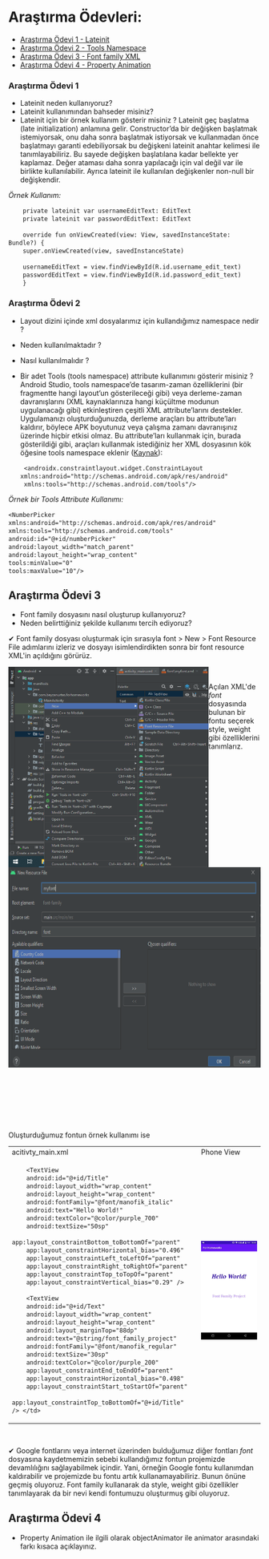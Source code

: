 # Araştırma Ödevleri:

- [Araştırma Ödevi 1 - Lateinit](#1)
- [Araştırma Ödevi 2 - Tools Namespace](#2)
- [Araştırma Ödevi 3 - Font family XML](#3)
- [Araştırma Ödevi 4 - Property Animation](#4)


### <a name="1"></a> Araştırma Ödevi 1

- Lateinit neden kullanıyoruz?
- Lateinit kullanımından bahseder misiniz?
- Lateinit için bir örnek kullanım gösterir misiniz ?
Lateinit geç başlatma (late initialization) anlamına gelir. Constructor’da bir değişken başlatmak istemiyorsak, onu daha sonra başlatmak istiyorsak ve kullanmadan önce başlatmayı garanti edebiliyorsak bu değişkeni lateinit anahtar kelimesi ile tanımlayabiliriz. Bu sayede değişken başlatılana kadar bellekte yer kaplamaz. Değer ataması daha sonra yapılacağı için val değil var ile birlikte kullanılabilir. Ayrıca lateinit ile kullanılan değişkenler non-null bir değişkendir. 

*Örnek Kullanım:*

        private lateinit var usernameEditText: EditText
        private lateinit var passwordEditText: EditText

        override fun onViewCreated(view: View, savedInstanceState: Bundle?) {
        super.onViewCreated(view, savedInstanceState)

        usernameEditText = view.findViewById(R.id.username_edit_text)
        passwordEditText = view.findViewById(R.id.password_edit_text)   
        }
### <a name="2"></a> Araştırma Ödevi 2


- Layout dizini içinde xml dosyalarımız için kullandığımız namespace nedir ?
- Neden kullanılmaktadır ?
- Nasıl kullanılmalıdır ?
- Bir adet Tools (tools namespace) attribute kullanımını gösterir misiniz ? 
Android Studio, tools namespace’de tasarım-zaman özelliklerini (bir fragmentte hangi layout’un gösterileceği gibi) veya derleme-zaman davranışlarını (XML kaynaklarınıza hangi küçültme modunun uygulanacağı gibi) etkinleştiren çeşitli XML attribute’larını destekler. Uygulamanızı oluşturduğunuzda, derleme araçları bu attribute’ları kaldırır, böylece APK boyutunuz veya çalışma zamanı davranışınız üzerinde hiçbir etkisi olmaz. Bu attribute’ları kullanmak için, burada gösterildiği gibi, araçları kullanmak istediğiniz her XML dosyasının kök öğesine tools namespace eklenir ([Kaynak](https://developer.android.com/studio/write/tool-attributes#toolslayout)):
       
       <androidx.constraintlayout.widget.ConstraintLayout xmlns:android="http://schemas.android.com/apk/res/android"
       xmlns:tools="http://schemas.android.com/tools"/>
       
*Örnek bir Tools Attribute Kullanımı:*

    <NumberPicker xmlns:android="http://schemas.android.com/apk/res/android"
    xmlns:tools="http://schemas.android.com/tools"
    android:id="@+id/numberPicker"
    android:layout_width="match_parent"
    android:layout_height="wrap_content"
    tools:minValue="0"
    tools:maxValue="10"/>
    
## <a name="3"></a> Araştırma Ödevi 3

- Font family dosyasını nasıl oluşturup kullanıyoruz?
- Neden belirttiğiniz şekilde kullanımı tercih ediyoruz?

 ✔ Font family dosyası oluşturmak için sırasıyla font > New > Font Resource File adımlarını izleriz ve dosyayı isimlendirdikten sonra bir font resource XML'in açıldığını görürüz. 



<img src="https://github.com/beyzanurtas/UpSchool-Bootcamp-Progress/blob/main/Ara%C5%9Ft%C4%B1rma%20%C3%96devleri/Pictures/font%20resource%20file.png" align="left" width="400" height="400"/>


<img src="https://github.com/beyzanurtas/UpSchool-Bootcamp-Progress/blob/main/Ara%C5%9Ft%C4%B1rma%20%C3%96devleri/Pictures/new%20resource%20file.PNG" align="right" 
     width="570" height="400" />   
     
&nbsp;
&nbsp;

Açılan XML'de *font* dosyasında bulunan bir fontu seçerek style, weight gibi özelliklerini tanımlarız.   

      <?xml version="1.0" encoding="utf-8"?>
      <font-family xmlns:android="http://schemas.android.com/apk/res/android">
        <font
          android:fontStyle="normal"
          android:font="@font/manofik_regular"
          android:fontWeight="400" />
        <font
          android:fontStyle="italic"
          android:font="@font/manofik_italic"
          android:fontWeight="400" />
     </font-family>
     
 
 Oluşturduğumuz fontun örnek kullanımı ise 
 
<table>
<tr>
<td> acitivty_main.xml </td> <td> Phone View </td>
</tr>
<tr>
<td> 
        
        
        <TextView
        android:id="@+id/Title"
        android:layout_width="wrap_content"
        android:layout_height="wrap_content"
        android:fontFamily="@font/manofik_italic"
        android:text="Hello World!"
        android:textColor="@color/purple_700"
        android:textSize="50sp"
        app:layout_constraintBottom_toBottomOf="parent"
        app:layout_constraintHorizontal_bias="0.496"
        app:layout_constraintLeft_toLeftOf="parent"
        app:layout_constraintRight_toRightOf="parent"
        app:layout_constraintTop_toTopOf="parent"
        app:layout_constraintVertical_bias="0.29" />

        <TextView
        android:id="@+id/Text"
        android:layout_width="wrap_content"
        android:layout_height="wrap_content"
        android:layout_marginTop="88dp"
        android:text="@string/font_family_project"
        android:fontFamily="@font/manofik_regular"
        android:textSize="30sp"
        android:textColor="@color/purple_200"
        app:layout_constraintEnd_toEndOf="parent"
        app:layout_constraintHorizontal_bias="0.498"
        app:layout_constraintStart_toStartOf="parent"
        app:layout_constraintTop_toBottomOf="@+id/Title" /> </td>
<td>    
       
<img src="https://github.com/beyzanurtas/UpSchool-Bootcamp-Progress/blob/main/Ara%C5%9Ft%C4%B1rma%20%C3%96devleri/Pictures/phone_view.PNG" align="right" />
        
</td>
</tr>
</table>

&nbsp;
&nbsp;
      
 ✔ Google fontlarını veya internet üzerinden bulduğumuz diğer fontları *font* dosyasına kaydetmemizin sebebi kullandığımız fontun projemizde devamlılığını sağlayabilmek içindir. Yani, örneğin Google fontu kullanımdan kaldırabilir ve projemizde bu fontu artık kullanamayabiliriz. Bunun önüne geçmiş oluyoruz. 
 Font family kullanarak da style, weight gibi özellikler tanımlayarak da bir nevi kendi fontumuzu oluşturmuş gibi oluyoruz.

## <a name="4"></a> Araştırma Ödevi 4

- Property Animation ile ilgili olarak objectAnimator ile animator arasındaki farkı kısaca açıklayınız.

    
   







